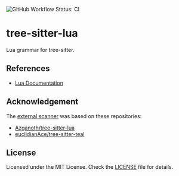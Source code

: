 ![GitHub Workflow Status: CI](https://img.shields.io/github/workflow/status/MunifTanjim/tree-sitter-lua/CI/main?label=CI&style=for-the-badge)

# tree-sitter-lua

Lua grammar for tree-sitter.

## References

- [Lua Documentation](https://www.lua.org/docs.html)

## Acknowledgement

The [external scanner](/src/scanner.c) was based on these repositories:

- [Azganoth/tree-sitter-lua](https://github.com/Azganoth/tree-sitter-lua)
- [euclidianAce/tree-sitter-teal](https://github.com/euclidianAce/tree-sitter-teal)

## License

Licensed under the MIT License. Check the [LICENSE](/LICENSE) file for details.
